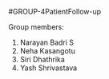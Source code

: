 #GROUP-4PatientFollow-up

Group members:
1. Narayan Badri S
2. Neha Kasangotu 
3. Siri Dhathrika
4. Yash Shrivastava
